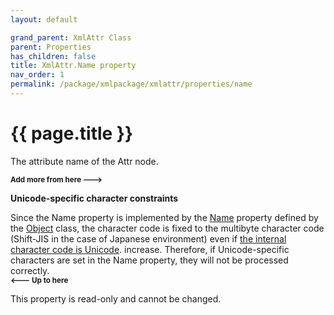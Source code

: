 ```yaml
---
layout: default

grand_parent: XmlAttr Class
parent: Properties
has_children: false
title: XmlAttr.Name property
nav_order: 1
permalink: /package/xmlpackage/xmlattr/properties/name
---
```

# {{ page.title }}

The attribute name of the Attr node.

**<small>Add more from here ---></small>**

**Unicode-specific character constraints**

Since the Name property is implemented by the [Name](/package/system/object/properties/name) property defined by the [Object](/package/system/object) class, the character code is fixed to the multibyte character code (Shift-JIS in the case of Japanese environment) even if [the internal character code is Unicode](/package/xmlpackage/xmldomimplementation/methods/constructor). increase. Therefore, if Unicode-specific characters are set in the Name property, they will not be processed correctly.<br>
**<small><--- Up to here</small>**

This property is read-only and cannot be changed.
